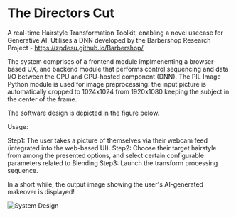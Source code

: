 # The Directors Cut
A real-time Hairstyle Transformation Toolkit, enabling a novel usecase for Generative AI.
Utilises a DNN developed by the Barbershop Research Project - https://zpdesu.github.io/Barbershop/

The system comprises of a frontend module implmenenting a browser-based UX, and backend module that performs control sequencing and data I/O between the CPU and GPU-hosted component (DNN). The PIL Image Python module is used for image preprocessing: the input picture is automatically cropped to 1024x1024 from 1920x1080 keeping the subject in the center of the frame.

The software design is depicted in the figure below.

Usage:

Step1: The user takes a picture of themselves via their webcam feed (integrated into the web-based UI).
Step2: Choose their target hairstyle from among the presented options, and select certain configurable parameters related to Blending
Step3: Launch the transform processing sequence.

In a short while, the output image showing the user's AI-generated makeover is displayed!


![System Design](https://user-images.githubusercontent.com/79685762/213451018-742dab12-6cf6-4619-b331-8919be8c3534.png)
